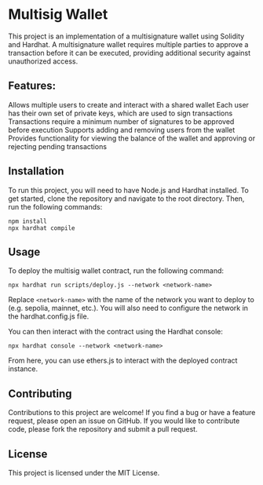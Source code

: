 # Multisig Wallet

This project is an implementation of a multisignature wallet using Solidity and Hardhat. A multisignature wallet requires multiple parties to approve a transaction before it can be executed, providing additional security against unauthorized access.

## Features:
   Allows multiple users to create and interact with a shared wallet
   Each user has their own set of private keys, which are used to sign transactions
   Transactions require a minimum number of signatures to be approved before execution
   Supports adding and removing users from the wallet
   Provides functionality for viewing the balance of the wallet and approving or rejecting pending transactions

## Installation

To run this project, you will need to have Node.js and Hardhat installed. To get started, clone the repository and navigate to the root directory. Then, run the following commands:
```
npm install
npx hardhat compile
```

## Usage

To deploy the multisig wallet contract, run the following command:
```
npx hardhat run scripts/deploy.js --network <network-name>
```
Replace ```<network-name>``` with the name of the network you want to deploy to (e.g. sepolia, mainnet, etc.). You will also need to configure the network in the hardhat.config.js file.

You can then interact with the contract using the Hardhat console:

```npx hardhat console --network <network-name>```

From here, you can use ethers.js to interact with the deployed contract instance.

## Contributing

Contributions to this project are welcome! If you find a bug or have a feature request, please open an issue on GitHub. If you would like to contribute code, please fork the repository and submit a pull request.

## License

This project is licensed under the MIT License.
